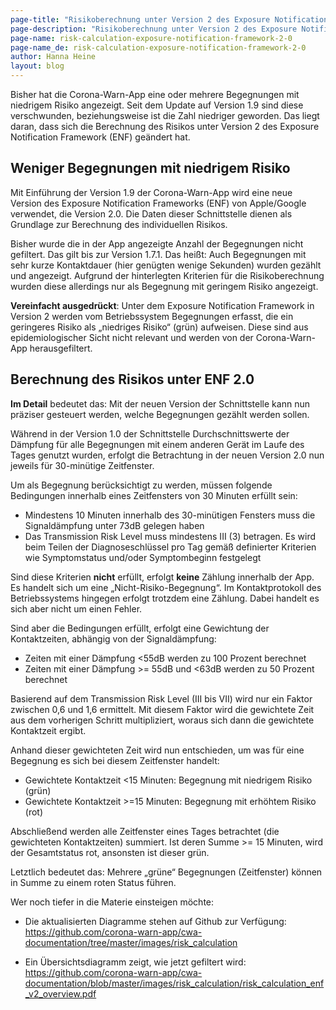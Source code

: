 ```yaml
---
page-title: "Risikoberechnung unter Version 2 des Exposure Notification Frameworks"
page-description: "Risikoberechnung unter Version 2 des Exposure Notification Frameworks"
page-name: risk-calculation-exposure-notification-framework-2-0
page-name_de: risk-calculation-exposure-notification-framework-2-0
author: Hanna Heine
layout: blog
---
```

 
Bisher hat die Corona-Warn-App eine oder mehrere Begegnungen mit niedrigem Risiko angezeigt. Seit dem Update auf Version 1.9 sind diese verschwunden, beziehungsweise ist die Zahl niedriger geworden. Das liegt daran, dass sich die Berechnung des Risikos unter Version 2 des Exposure Notification Framework (ENF) geändert hat. 
 
<!-- overview -->

## Weniger Begegnungen mit niedrigem Risiko

Mit Einführung der Version 1.9 der Corona-Warn-App wird eine neue Version des Exposure Notification Frameworks (ENF) von Apple/Google verwendet, die Version 2.0. Die Daten dieser Schnittstelle dienen als Grundlage zur Berechnung des individuellen Risikos.
 
Bisher wurde die in der App angezeigte Anzahl der Begegnungen nicht gefiltert. Das gilt bis zur Version 1.7.1. Das heißt: Auch Begegnungen mit sehr kurze Kontaktdauer (hier genügten wenige Sekunden) wurden gezählt und angezeigt. Aufgrund der hinterlegten Kriterien für die Risikoberechnung wurden diese allerdings nur als Begegnung mit geringem Risiko angezeigt.

**Vereinfacht ausgedrückt**: Unter dem Exposure Notification Framework in Version 2 werden vom Betriebssystem Begegnungen erfasst, die ein geringeres Risiko als „niedriges Risiko“ (grün) aufweisen. Diese sind aus epidemiologischer Sicht nicht relevant und werden von der Corona-Warn-App herausgefiltert.

## Berechnung des Risikos unter ENF 2.0 

**Im Detail** bedeutet das:  Mit der neuen Version der Schnittstelle kann nun präziser gesteuert werden, welche Begegnungen gezählt werden sollen. 

Während in der Version 1.0 der Schnittstelle Durchschnittswerte der Dämpfung für alle Begegnungen mit einem anderen Gerät im Laufe des Tages genutzt wurden, erfolgt die Betrachtung in der neuen Version 2.0 nun jeweils für 30-minütige Zeitfenster. 
 
Um als Begegnung berücksichtigt zu werden, müssen folgende Bedingungen innerhalb eines Zeitfensters von 30 Minuten erfüllt sein:
- Mindestens 10 Minuten innerhalb des 30-minütigen Fensters muss die Signaldämpfung unter 73dB gelegen haben
- Das Transmission Risk Level muss mindestens III (3) betragen. Es wird beim Teilen der Diagnoseschlüssel pro Tag gemäß definierter Kriterien wie Symptomstatus und/oder Symptombeginn festgelegt
 
Sind diese Kriterien **nicht** erfüllt, erfolgt **keine** Zählung innerhalb der App. Es handelt sich um eine „Nicht-Risiko-Begegnung“. Im Kontaktprotokoll des Betriebssystems hingegen erfolgt trotzdem eine Zählung. Dabei handelt es sich aber nicht um einen Fehler.
 
Sind aber die Bedingungen erfüllt, erfolgt eine Gewichtung der Kontaktzeiten, abhängig von der Signaldämpfung:
- Zeiten mit einer Dämpfung <55dB werden zu 100 Prozent berechnet
- Zeiten mit einer Dämpfung >= 55dB und <63dB werden zu 50 Prozent berechnet
 
Basierend auf dem Transmission Risk Level (III bis VII) wird nur ein Faktor zwischen 0,6 und 1,6 ermittelt. Mit diesem Faktor wird die gewichtete Zeit aus dem vorherigen Schritt multipliziert, woraus sich dann die gewichtete Kontaktzeit ergibt.
 
Anhand dieser gewichteten Zeit wird nun entschieden, um was für eine Begegnung es sich bei diesem Zeitfenster handelt:
- Gewichtete Kontaktzeit <15 Minuten: Begegnung mit niedrigem Risiko (grün)
- Gewichtete Kontaktzeit >=15 Minuten: Begegnung mit erhöhtem Risiko (rot) 
 
Abschließend werden alle Zeitfenster eines Tages betrachtet (die gewichteten Kontaktzeiten) summiert. Ist deren Summe >= 15 Minuten, wird der Gesamtstatus rot, ansonsten ist dieser grün.
 
Letztlich bedeutet das: Mehrere „grüne“ Begegnungen (Zeitfenster) können in Summe zu einem roten Status führen.

Wer noch tiefer in die Materie einsteigen möchte:

- Die aktualisierten Diagramme stehen auf Github zur Verfügung: https://github.com/corona-warn-app/cwa-documentation/tree/master/images/risk_calculation

- Ein Übersichtsdiagramm zeigt, wie jetzt gefiltert wird: https://github.com/corona-warn-app/cwa-documentation/blob/master/images/risk_calculation/risk_calculation_enf_v2_overview.pdf 
 


